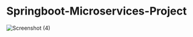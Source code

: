 # Springboot-Microservices-Project
![Screenshot (4)](https://user-images.githubusercontent.com/66633900/221414815-08c2859d-4a54-49ae-a492-258ac0fb492a.png)


